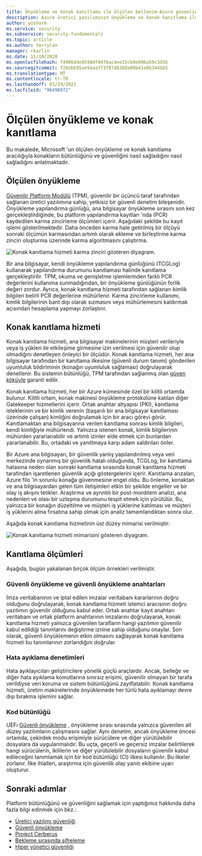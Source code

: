 ```yaml
---
title: Önyükleme ve konak kanıtlama ile ölçülen bellenim-Azure güvenliği
description: Azure üretici yazılımının önyükleme ve konak kanıtlama ile ölçüğü hakkında teknik genel bakış.
author: yosharm
ms.service: security
ms.subservice: security-fundamentals
ms.topic: article
ms.author: terrylan
manager: rkarlin
ms.date: 11/10/2020
ms.openlocfilehash: f4906d4e0590df047bac4ee15cb0e996a59c3d5b
ms.sourcegitcommit: f28ebb95ae9aaaff3f87d8388a09b41e0b3445b5
ms.translationtype: MT
ms.contentlocale: tr-TR
ms.lasthandoff: 03/29/2021
ms.locfileid: "96498872"
---
```

# <a name="measured-boot-and-host-attestation"></a>Ölçülen önyükleme ve konak kanıtlama
Bu makalede, Microsoft 'un ölçülen önyükleme ve konak kanıtlama aracılığıyla konakların bütünlüğünü ve güvenliğini nasıl sağladığını nasıl sağladığını anlatmaktadır.

## <a name="measured-boot"></a>Ölçülen önyükleme

[Güvenilir Platform Modülü](/windows/security/information-protection/tpm/trusted-platform-module-top-node) (TPM), güvenilir bir üçüncü taraf tarafından sağlanan üretici yazılımına sahip, yetkisiz bir güvenli denetim bileşenidir. Önyükleme yapılandırma günlüğü, ana bilgisayar önyükleme sırasını son kez gerçekleştirdiğinde, bu platform yapılandırma kayıtları 'nda (PCR) kaydedilen karma zincirleme ölçümleri içerir. Aşağıdaki şekilde bu kayıt işlemi gösterilmektedir. Daha önceden karma hale getirilmiş bir ölçüyü sonraki ölçümün karmasından artımlı olarak ekleme ve birleştirme karma zinciri oluşturma üzerinde karma algoritmasını çalıştırma.

![Konak kanıtlama hizmeti karma zinciri gösteren diyagram.](./media/measured-boot-host-attestation/hash-chaining.png)

Bir ana bilgisayar, kendi önyükleme yapılandırma günlüğünü (TCGLog) kullanarak yapılandırma durumunu kanıtlaması halinde kanıtlama gerçekleştirilir. TPM, okuma ve genişletme işlemlerinden farklı PCR değerlerini kullanıma sunmadığından, bir önyükleme günlüğünün forlik değeri zordur. Ayrıca, konak kanıtlama hizmeti tarafından sağlanan kimlik bilgileri belirli PCR değerlerine mühürlenir. Karma zincirleme kullanımı, kimlik bilgilerinin bant dışı olarak sızmasını veya mühürlemesini kaldırmak açısından hesaplama yapmayı zorlaştırır.

## <a name="host-attestation-service"></a>Konak kanıtlama hizmeti

Konak kanıtlama hizmeti, ana bilgisayar makinelerinin müşteri verileriyle veya iş yükleri ile etkileşime girmesine izin verilmesi için güvenilir olup olmadığını denetleyen önleyici bir ölçüdür. Konak kanıtlama hizmeti, her ana bilgisayar tarafından bir kanıtlama ilkesine (güvenli durum tanımı) gönderilen uyumluluk bildiriminin (konağın uyumluluk sağlaması) doğrulayarak denetlenir. Bu sistemin bütünlüğü, TPM tarafından sağlanmış olan [güven köküyle](https://www.uefi.org/sites/default/files/resources/UEFI%20RoT%20white%20paper_Final%208%208%2016%20%28003%29.pdf) garanti edilir.

Konak kanıtlama hizmeti, her bir Azure kümesinde özel bir kilitli ortamda bulunur. Kilitli ortam, konak makinesi önyükleme protokolüne katılan diğer Gatekeeper hizmetlerini içerir. Ortak anahtar altyapısı (PKI), kanıtlama isteklerinin ve bir kimlik verenin (başarılı bir ana bilgisayar kanıtlaması üzerinde çalışan) kimliğini doğrulamak için bir aracı görevi görür. Kanıtlamaktan ana bilgisayarına verilen kanıtlama sonrası kimlik bilgileri, kendi kimliğiyle mühürlendi. Yalnızca istenen konak, kimlik bilgilerinin mühürden yararlanabilir ve artımlı izinler elde etmek için bunlardan yararlanabilir. Bu, ortadaki ve yanıltmaya karşı adam saldırıları önler.

Bir Azure ana bilgisayarı, bir güvenlik yanlış yapılandırılmış veya veri merkezinde oynanmış bir güvenlik hatalı olduğunda, TCGLog, bir kanıtlama hatasına neden olan sonraki kanıtlama sırasında konak kanıtlama hizmeti tarafından işaretlenen güvenlik açığı göstergelerini içerir. Kanıtlama arızaları, Azure filo 'in sorunlu konağa güvenmesine engel oldu. Bu önleme, konaktan ve ana bilgisayardan gelen tüm iletişimleri etkin bir şekilde engeller ve bir olay iş akışını tetikler. Araştırma ve ayrıntılı bir post-mordıtem analizi, ana nedenleri ve olası bir uzlaşma durumunu tespit etmek için yürütülür. Bu, yalnızca bir konağın düzeltilme ve müşteri iş yüklerine katılması ve müşteri iş yüklerini alma fırsatına sahip olmak için analiz tamamlandıktan sonra olur.

Aşağıda konak kanıtlama hizmetinin üst düzey mimarisi verilmiştir:

![Konak kanıtlama hizmeti mimarisini gösteren diyagram.](./media/measured-boot-host-attestation/host-attestation-arch.png)

## <a name="attestation-measurements"></a>Kanıtlama ölçümleri

Aşağıda, bugün yakalanan birçok ölçüm örnekleri verilmiştir.

### <a name="secure-boot-and-secure-boot-keys"></a>Güvenli önyükleme ve güvenli önyükleme anahtarları
İmza veritabanının ve iptal edilen imzalar veritabanı kararlarının doğru olduğunu doğrulayarak, konak kanıtlama hizmeti istemci aracısının doğru yazılımın güvenilir olduğunu kabul eder. Ortak anahtar kayıt anahtarı veritabanı ve ortak platform anahtarının imzalarını doğrulayarak, konak kanıtlama hizmeti yalnızca güvenilen tarafların hangi yazılımın güvenilir kabul edildiği tanımlarını değiştirme iznine sahip olduğunu onaylar. Son olarak, güvenli önyüklemenin etkin olmasını sağlayarak konak kanıtlama hizmeti bu tanımlarının zorlandığını doğrular.

### <a name="debug-controls"></a>Hata ayıklama denetimleri
Hata ayıklayıcıları geliştiricilere yönelik güçlü araçlardır. Ancak, belleğe ve diğer hata ayıklama komutlarına sınırsız erişimi, güvenilir olmayan bir tarafa verildiyse veri koruma ve sistem bütünlüğünü zayıflatabilir. Konak kanıtlama hizmeti, üretim makinelerinde önyüklemede her türlü hata ayıklamayı devre dışı bırakma işlemini sağlar.

### <a name="code-integrity"></a>Kod bütünlüğü
UEFı [Güvenli önyükleme](secure-boot.md) , önyükleme sırası sırasında yalnızca güvenilen alt düzey yazılımların çalışmasını sağlar. Aynı denetim, ancak önyükleme öncesi ortamda, çekirdek modu erişimiyle sürücülere ve diğer yürütülebilir dosyalara da uygulanmalıdır. Bu uçta, geçerli ve geçersiz imzalar belirtilerek hangi sürücülerin, ikililerin ve diğer yürütülebilir dosyaların güvenilir kabul edileceğini tanımlamak için bir kod bütünlüğü (CI) ilkesi kullanılır. Bu ilkeler zorlanır. İlke ihlalleri, araştırma için güvenlik olay yanıtı ekibine uyarı oluşturur.

## <a name="next-steps"></a>Sonraki adımlar
Platform bütünlüğünü ve güvenliğini sağlamak için yaptığımız hakkında daha fazla bilgi edinmek için bkz.:

- [Üretici yazılımı güvenliği](firmware.md)
- [Güvenli önyükleme](secure-boot.md)
- [Project Cerberus](project-cerberus.md)
- [Bekleme sırasında şifreleme](encryption-atrest.md)
- [Hiper yönetici güvenliği](hypervisor.md)
